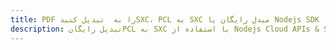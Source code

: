 ---title: PDF را به  تبدیل کنیدSXC، PCL به SXC مبدل رایگان یا Nodejs SDKdescription: تبدیل رایگانPCL به SXC با استفاده از Nodejs Cloud APIs & SDK همچنین اسناد PDF را در Cloud ایجاد، ویرایش و رندر کنید.---